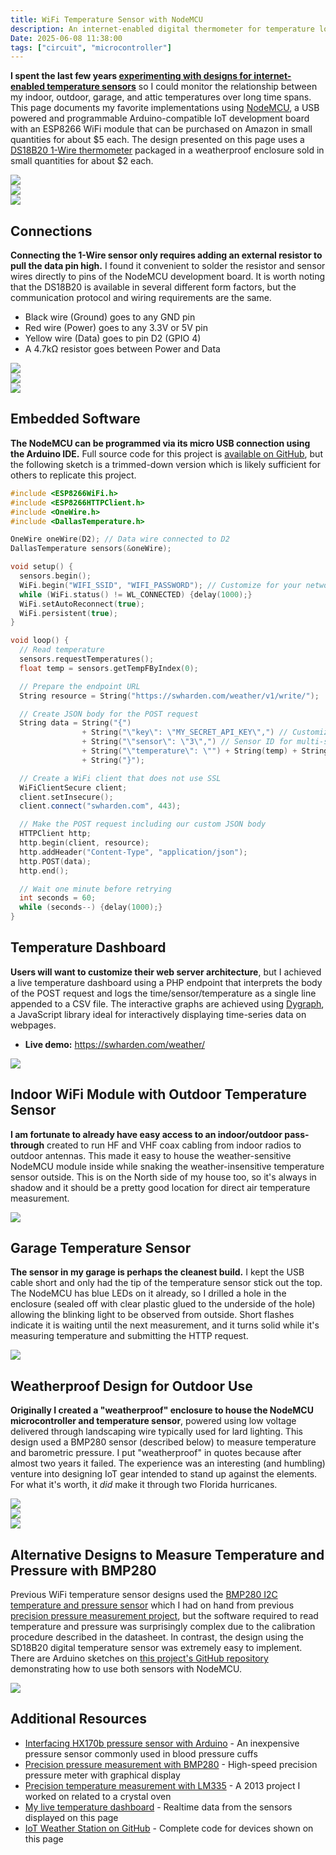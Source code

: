 ```yaml
---
title: WiFi Temperature Sensor with NodeMCU
description: An internet-enabled digital thermometer for temperature logging and live time series visualization
Date: 2025-06-08 11:38:00
tags: ["circuit", "microcontroller"]
---
```


**I spent the last few years [experimenting with designs for internet-enabled temperature sensors](https://github.com/swharden/iot-weather-station)** so I could monitor the relationship between my indoor, outdoor, garage, and attic temperatures over long time spans. This page documents my favorite implementations using [NodeMCU](https://www.nodemcu.com), a USB powered and programmable Arduino-compatible IoT development board with an ESP8266 WiFi module that can be purchased on Amazon in small quantities for about $5 each. The design presented on this page uses a [DS18B20 1-Wire thermometer](https://www.analog.com/media/en/technical-documentation/data-sheets/ds18b20.pdf) packaged in a weatherproof enclosure sold in small quantities for about $2 each.

<a href="https://swharden.com/static/2025/06/08/sensor-wide.jpg">
<img src="https://swharden.com/static/2025/06/08/sensor-wide-1.jpg" class="border border-black mb-0 w-100">
</a>

<div class="row">
    <div class="col-6">
        <a href="https://swharden.com/static/2025/06/08/outdoor2b.jpg">
        <img src="https://swharden.com/static/2025/06/08/outdoor2b-1.jpg" class="border border-black shadow">
        </a>
    </div>
    <div class="col-6">
        <a href="https://swharden.com/static/2025/06/08/outdoor2c.jpg">
        <img src="https://swharden.com/static/2025/06/08/outdoor2c-1.jpg" class="border border-black shadow">
        </a>
    </div>
</div>
  
## Connections

**Connecting the 1-Wire sensor only requires adding an external resistor to pull the data pin high.** I found it convenient to solder the resistor and sensor wires directly to pins of the NodeMCU development board. It is worth noting that the DS18B20 is available in several different form factors, but the communication protocol and wiring requirements are the same.

* Black wire (Ground) goes to any GND pin
* Red wire (Power) goes to any 3.3V or 5V pin
* Yellow wire (Data) goes to pin D2 (GPIO 4)
* A 4.7kΩ resistor goes between Power and Data

<a href="https://swharden.com/static/2025/06/08/outdoor2a-zoom.jpg">
<img src="https://swharden.com/static/2025/06/08/outdoor2a-zoom.jpg" class="border border-black shadow">
</a>

<div class="row">
    <div class="col-4">
        <a href="https://swharden.com/static/2025/06/08/pins.png">
        <img src="https://swharden.com/static/2025/06/08/pins.png">
        </a>
    </div>
    <div class="col-8">
        <a href="https://swharden.com/static/2025/06/08/powering.png">
        <img src="https://swharden.com/static/2025/06/08/powering.png">
        </a>
    </div>
</div>

## Embedded Software
**The NodeMCU can be programmed via its micro USB connection using the Arduino IDE.** Full source code for this project is [available on GitHub](https://github.com/swharden/iot-weather-station), but the following sketch is a trimmed-down version which is likely sufficient for others to replicate this project.

```cpp
#include <ESP8266WiFi.h>
#include <ESP8266HTTPClient.h>
#include <OneWire.h>
#include <DallasTemperature.h>

OneWire oneWire(D2); // Data wire connected to D2
DallasTemperature sensors(&oneWire);

void setup() {
  sensors.begin();
  WiFi.begin("WIFI_SSID", "WIFI_PASSWORD"); // Customize for your network
  while (WiFi.status() != WL_CONNECTED) {delay(1000);}
  WiFi.setAutoReconnect(true);
  WiFi.persistent(true);
}

void loop() {
  // Read temperature
  sensors.requestTemperatures();
  float temp = sensors.getTempFByIndex(0);

  // Prepare the endpoint URL
  String resource = String("https://swharden.com/weather/v1/write/");

  // Create JSON body for the POST request
  String data = String("{")
                + String("\"key\": \"MY_SECRET_API_KEY\",") // Customize for security
                + String("\"sensor\": \"3\",") // Sensor ID for multi-sensor environments
                + String("\"temperature\": \"") + String(temp) + String("\",")
                + String("}");

  // Create a WiFi client that does not use SSL
  WiFiClientSecure client;
  client.setInsecure();
  client.connect("swharden.com", 443);

  // Make the POST request including our custom JSON body
  HTTPClient http;
  http.begin(client, resource);
  http.addHeader("Content-Type", "application/json");
  http.POST(data);
  http.end();

  // Wait one minute before retrying
  int seconds = 60;
  while (seconds--) {delay(1000);}
}
```

## Temperature Dashboard

**Users will want to customize their web server architecture**, but I achieved a live temperature dashboard using a PHP endpoint that interprets the body of the POST request and logs the time/sensor/temperature as a single line appended to a CSV file. The interactive graphs are achieved using [Dygraph](https://dygraphs.com/), a JavaScript library ideal for interactively displaying time-series data on webpages.

* **Live demo:** https://swharden.com/weather/

<a href="https://swharden.com/static/2025/06/08/graph.png">
<img src="https://swharden.com/static/2025/06/08/graph.png" class="mt-0">
</a>


## Indoor WiFi Module with Outdoor Temperature Sensor

**I am fortunate to already have easy access to an indoor/outdoor pass-through** created to run HF and VHF coax cabling from indoor radios to outdoor antennas. This made it easy to house the weather-sensitive NodeMCU module inside while snaking the weather-insensitive temperature sensor outside. This is on the North side of my house too, so it's always in shadow and it should be a pretty good location for direct air temperature measurement.

<a href="https://swharden.com/static/2025/06/08/outdoor2d.jpg">
<img src="https://swharden.com/static/2025/06/08/outdoor2d-1.jpg" class="border border-black shadow mt-0">
</a>

## Garage Temperature Sensor

**The sensor in my garage is perhaps the cleanest build.** I kept the USB cable short and only had the tip of the temperature sensor stick out the top. The NodeMCU has blue LEDs on it already, so I drilled a hole in the enclosure (sealed off with clear plastic glued to the underside of the hole) allowing the blinking light to be observed from outside. Short flashes indicate it is waiting until the next measurement, and it turns solid while it's measuring temperature and submitting the HTTP request.

<a href="https://swharden.com/static/2025/06/08/garage.jpg">
<img src="https://swharden.com/static/2025/06/08/garage-1.jpg" class="w-50 border border-black shadow mt-0">
</a> 

## Weatherproof Design for Outdoor Use

**Originally I created a "weatherproof" enclosure to house the NodeMCU microcontroller and temperature sensor**, powered using low voltage delivered through landscaping wire typically used for lard lighting. This design used a BMP280 sensor (described below) to measure temperature and barometric pressure. I put "weatherproof" in quotes because after almost two years it failed. The experience was an interesting (and humbling) venture into designing IoT gear intended to stand up against the elements. For what it's worth, it _did_ make it through two Florida hurricanes.

<div class="row">
    <div class="col-6">
        <a href="https://swharden.com/static/2025/06/08/outdoor1.jpg">
        <img src="https://swharden.com/static/2025/06/08/outdoor1.jpg" class="border border-black shadow">
        </a>
    </div>
    <div class="col-6">
        <a href="https://swharden.com/static/2025/06/08/outdoor2.jpg">
        <img src="https://swharden.com/static/2025/06/08/outdoor2.jpg" class="border border-black shadow">
        </a>
    </div>
</div>

<a href="https://swharden.com/static/2025/06/08/outdoor3.jpg">
<img src="https://swharden.com/static/2025/06/08/outdoor3.jpg" class="border border-black shadow mt-0">
</a>

## Alternative Designs to Measure Temperature and Pressure with BMP280

Previous WiFi temperature sensor designs used the [BMP280 I2C temperature and pressure sensor](https://cdn-shop.adafruit.com/datasheets/BST-BMP280-DS001-11.pdf) which I had on hand from previous [precision pressure measurement project](https://swharden.com/blog/2017-04-29-precision-pressure-meter-project/), but the software required to read temperature and pressure was surprisingly complex due to the calibration procedure described in the datasheet. In contrast, the design using the SD18B20 digital temperature sensor was extremely easy to implement. There are Arduino sketches on [this project's GitHub repository](https://github.com/swharden/iot-weather-station) demonstrating how to use both sensors with NodeMCU.

<a href="https://swharden.com/blog/2017-04-29-precision-pressure-meter-project/">
<img src="https://swharden.com/static/2017/04/29/20170423_171551.jpg" class="border border-black shadow mt-0">
</a>

## Additional Resources
* [Interfacing HX170b pressure sensor with Arduino](https://swharden.com/blog/2022-11-14-hx710b-arduino/) - An inexpensive pressure sensor commonly used in blood pressure cuffs
* [Precision pressure measurement with BMP280](https://swharden.com/blog/2017-04-29-precision-pressure-meter-project/) - High-speed precision pressure meter with graphical display
* [Precision temperature measurement with LM335](https://swharden.com/blog/2013-06-10-precision-temperature-measurement/) - A 2013 project I worked on related to a crystal oven
* [My live temperature dashboard](https://swharden.com/weather/) - Realtime data from the sensors displayed on this page
* [IoT Weather Station on GitHub](https://github.com/swharden/iot-weather-station) - Complete code for devices shown on this page
